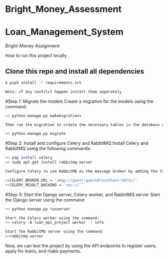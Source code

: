 # Bright_Money_Assessment

# Loan_Management_System
Bright-Money-Assignment

How to run this project locally 

## Clone this repo and install all dependencies
```sh
$ pip3 install -r requirements.txt

Note: if any confilct happen install them seperately
```

#Step 1: Migrate the models Create a migration for the models using the command:
```sh
>> python manage.py makemigrations

Then run the migration to create the necessary tables in the database using the command:

>> python manage.py migrate
```

#Step 2: Install and configure Celery and RabbitMQ Install Celery and RabbitMQ using the following commands:
```sh
>> pip install celery
>> sudo apt-get install rabbitmq-server

Configure Celery to use RabbitMQ as the message broker by adding the following code to the settings.py file:

>>CELERY_BROKER_URL = 'amqp://guest:guest@localhost:5672//'
>>CELERY_RESULT_BACKEND = 'rpc://'`
```

#Step 3: Start the Django server, Celery worker, and RabbitMQ server Start the Django server using the command:
```sh
>> python manage.py runserver

Start the Celery worker using the command:
>> celery -A loan_api_project worker -l info

Start the RabbitMQ server using the command:
>>rabbitmq-server
```

Now, we can test the project by using the API endpoints to register users, apply for loans, and make payments.
